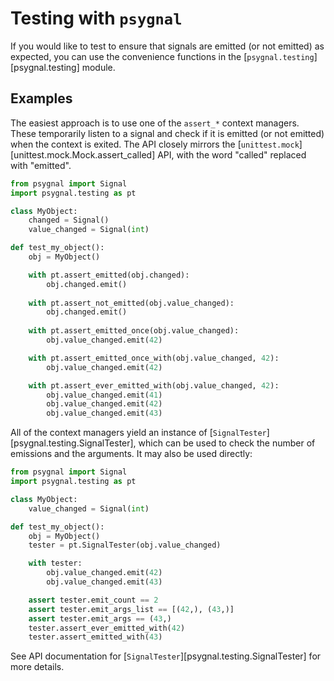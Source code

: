 # Testing with `psygnal`

If you would like to test to ensure that signals are emitted (or not emitted) as
expected, you can use the convenience functions in the
[`psygnal.testing`][psygnal.testing] module.

## Examples

The easiest approach is to use one of the `assert_*` context
managers.  These temporarily listen to a signal and check if it is
emitted (or not emitted) when the context is exited.  The API
closely mirrors the [`unittest.mock`][unittest.mock.Mock.assert_called] API,
with the word "called" replaced with "emitted".

```python
from psygnal import Signal
import psygnal.testing as pt

class MyObject:
    changed = Signal()
    value_changed = Signal(int)

def test_my_object():
    obj = MyObject()

    with pt.assert_emitted(obj.changed):
        obj.changed.emit()
    
    with pt.assert_not_emitted(obj.value_changed):
        obj.changed.emit()
    
    with pt.assert_emitted_once(obj.value_changed):
        obj.value_changed.emit(42)

    with pt.assert_emitted_once_with(obj.value_changed, 42):
        obj.value_changed.emit(42)

    with pt.assert_ever_emitted_with(obj.value_changed, 42):
        obj.value_changed.emit(41)
        obj.value_changed.emit(42)
        obj.value_changed.emit(43)
```

All of the context managers yield an instance of
[`SignalTester`][psygnal.testing.SignalTester], which can be used to check the
number of emissions and the arguments. It may also be used directly:

```python
from psygnal import Signal
import psygnal.testing as pt

class MyObject:
    value_changed = Signal(int)

def test_my_object():
    obj = MyObject()
    tester = pt.SignalTester(obj.value_changed)

    with tester:
        obj.value_changed.emit(42)
        obj.value_changed.emit(43)

    assert tester.emit_count == 2
    assert tester.emit_args_list == [(42,), (43,)]
    assert tester.emit_args == (43,)
    tester.assert_ever_emitted_with(42)
    tester.assert_emitted_with(43)
```

See API documentation for
[`SignalTester`][psygnal.testing.SignalTester] for more details.
